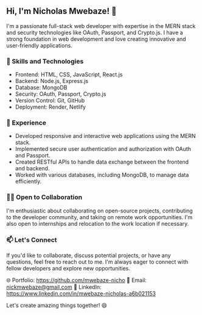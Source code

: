 ## Hi, I'm Nicholas Mwebaze! 👋

I'm a passionate full-stack web developer with expertise in the MERN stack and security technologies like OAuth, Passport, and Crypto.js. I have a strong foundation in web development and love creating innovative and user-friendly applications.

### 🚀 Skills and Technologies

- Frontend: HTML, CSS, JavaScript, React.js
- Backend: Node.js, Express.js
- Database: MongoDB
- Security: OAuth, Passport, Crypto.js
- Version Control: Git, GitHub
- Deployment: Render, Netlify

### 💼 Experience

- Developed responsive and interactive web applications using the MERN stack.
- Implemented secure user authentication and authorization with OAuth and Passport.
- Created RESTful APIs to handle data exchange between the frontend and backend.
- Worked with various databases, including MongoDB, to manage data efficiently.

### 👨‍💻 Open to Collaboration

I'm enthusiastic about collaborating on open-source projects, contributing to the developer community, and taking on remote work opportunities. I'm also open to internships and relocation to the work location if necessary.

### 📫 Let's Connect

If you'd like to collaborate, discuss potential projects, or have any questions, feel free to reach out to me. I'm always eager to connect with fellow developers and explore new opportunities.

🌐 Portfolio: https://github.com/mwebaze-nicho
📧 Email: nickmwebaze@gmail.com
💼 LinkedIn: https://www.linkedin.com/in/mwebaze-nicholas-a6b021153

Let's create amazing things together! 😄
